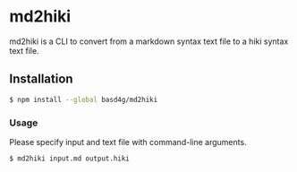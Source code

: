 # md2hiki

md2hiki is a CLI to convert from a markdown syntax text file to a hiki syntax text file.

## Installation

```sh
$ npm install --global basd4g/md2hiki
```

### Usage

Please specify input and text file with command-line arguments.

```sh
$ md2hiki input.md output.hiki
```
